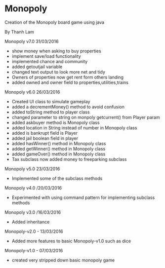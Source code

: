 # Monopoly
Creation of the Monopoly board game using java

By Thanh Lam

Monopoly v7.0 31/03/2016
- show money when asking to buy properties
- implement save/load functionality
- implemented chance and community
- added getoutjail variable
- changed text output to look more net and tidy
- Owners of properties now get rent form others landing
- added owned and owner field to properties,utilities,trains

Monopoly v6.0 26/03/2016
- Created UI class to simulate gameplay
- added a decrementMoney() method to avoid confusion
- added toString method to player class
- changed parameter to string on monpoly getcurrent() from Player param
- added askbuyer method is Monopoly class
- added location in String instead of number in Monopoly class
- added is bankrupt field is Player
- added jail boolean field in player
- added hasWinner() method in Monopoly class
- added getWinner() method in Monopoly class
- added gameOver() method in Monopoly class
- Tax subclass now added money to freeparking subclass

Monopoly v5.0 23/03/2016
- Implemented some of the subclass methods

Monopoly v4.0 /20/03/2016 
- Experimented with using command pattern for implementing subclass methods

Monopoly v3.0 /16/03/2016 
- Added inheritance

Monopoly-v2.0 - 13/03/2016
- Added more features to basic Monopoly-v1.0 such as dice

Monopoly-v1.0 - 07/03/2016
- created very stripped down basic monopoly game
